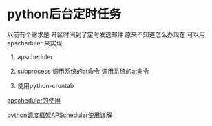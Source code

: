 # python后台定时任务 

以前有个需求是 开区时间到了定时发送邮件
原来不知道怎么办现在 可以用apscheduler 来实现


1. apscheduler
2. subprocess 调用系统的at命令
[调用系统的at命令](http://stackoverflow.com/questions/10676326/creating-a-linux-at-job-scheduling-in-python)

3. 使用python-crontab



[apscheduler的使用](http://www.cnblogs.com/yueerwanwan0204/p/5480870.html)

[python调度框架APScheduler使用详解](http://www.cnblogs.com/hushaojun/p/5189109.html)
